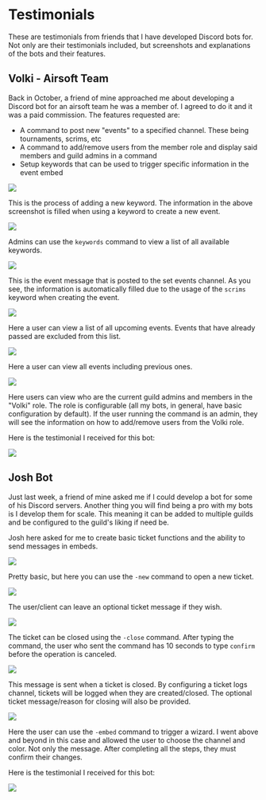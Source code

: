 # Testimonials

These are testimonials from friends that I have developed Discord bots for. Not only are their testimonials included, but screenshots and explanations of the bots and their features.

## Volki - Airsoft Team

Back in October, a friend of mine approached me about developing a Discord bot for an airsoft team he was a member of. I agreed to do it and it was a paid commission. The features requested are:

- A command to post new "events" to a specified channel. These being tournaments, scrims, etc
- A command to add/remove users from the member role and display said members and guild admins in a command
- Setup keywords that can be used to trigger specific information in the event embed

![](https://i.imgur.com/UQPu6D8.png)

This is the process of adding a new keyword. The information in the above screenshot is filled when using a keyword to create a new event.

![](https://i.imgur.com/Ua2jJfh.png)

Admins can use the `keywords` command to view a list of all available keywords.

![](https://i.imgur.com/KHuAvP0.png)

This is the event message that is posted to the set events channel. As you see, the information is automatically filled due to the usage of the `scrims` keyword when creating the event.

![](https://i.imgur.com/gEkFq6H.png)

Here a user can view a list of all upcoming events. Events that have already passed are excluded from this list.

![](https://i.imgur.com/PoBV2Gj.png)

Here a user can view all events including previous ones.

![](https://i.imgur.com/pyhACq6.png)

Here users can view who are the current guild admins and members in the "Volki" role. The role is configurable (all my bots, in general, have basic configuration by default). If the user running the command is an admin, they will see the information on how to add/remove users from the Volki role.

Here is the testimonial I received for this bot:

![](https://i.imgur.com/3edvU6C.png)

## Josh Bot

Just last week, a friend of mine asked me if I could develop a bot for some of his Discord servers. Another thing you will find being a pro with my bots is I develop them for scale. This meaning it can be added to multiple guilds and be configured to the guild's liking if need be.

Josh here asked for me to create basic ticket functions and the ability to send messages in embeds.

![](https://i.imgur.com/TbdhwuS.png)

Pretty basic, but here you can use the `-new` command to open a new ticket.

![](https://i.imgur.com/aVHnyJv.png)

The user/client can leave an optional ticket message if they wish.

![](https://i.imgur.com/7Qufr73.gif)

The ticket can be closed using the `-close` command. After typing the command, the user who sent the command has 10 seconds to type `confirm` before the operation is canceled.

![](https://i.imgur.com/rQ93MU1.png)

This message is sent when a ticket is closed. By configuring a ticket logs channel, tickets will be logged when they are created/closed. The optional ticket message/reason for closing will also be provided.

![](https://i.imgur.com/PafKXLR.png)

Here the user can use the `-embed` command to trigger a wizard. I went above and beyond in this case and allowed the user to choose the channel and color. Not only the message. After completing all the steps, they must confirm their changes.

Here is the testimonial I received for this bot:

![](https://i.imgur.com/8jZAfgb.png)